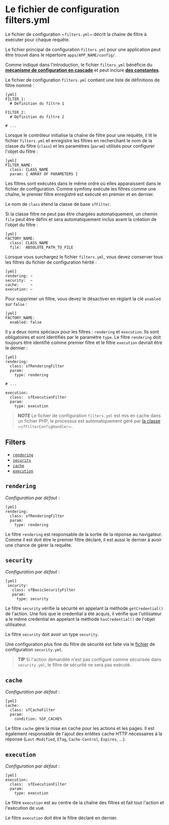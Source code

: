 ﻿Le fichier de configuration filters.yml
==================================

Le fichier de configuration ~`filters.yml`~ décrit la chaine de filtre à
exécuter pour chaque requête.

Le fichier principal de configuration `filters.yml` pour une application peut être trouvé dans
le répertoire `apps/APP_NAME/config/`.

Comme indiqué dans l'introduction, le fichier `filters.yml` bénéficie du
[**mécanisme de configuration en cascade**](#chapter_03_configuration_en_cascade)
et peut inclure [**des constantes**](#chapter_03_constantes).

Le fichier de configuration `filters.yml` contient une liste de définitions de
filtre nommé :

    [yml]
    FILTER_1:
      # Définition du filtre 1

    FILTER_2:
      # Définition du filtre 2

    # ...

Lorsque le contrôleur initialise la chaîne de filtre pour une requête, il lit le
fichier `filters.yml` et enregistre les filtres en recherchant le nom de la classe du
filtre (`class`) et les paramètres (`param`) utilisés pour configurer l'objet
du filtre :

    [yml]
    FILTER_NAME:
      class: CLASS_NAME
      param: { ARRAY OF PARAMETERS }

Les filtres sont exécutés dans le même ordre où elles apparaissent dans le fichier
de configuration. Comme symfony exécute les filtres comme une chaîne, le premier filtre enregistré
est exécuté en premier et en dernier.

Le nom de `class` étend la classe de base `sfFilter`.

Si la classe filtre ne peut pas être chargées automatiquement, un chemin `file` peut être défini
et sera automatiquement inclus avant la création de l'objet du filtre :

    [yml]
    FACTORY_NAME:
      class: CLASS_NAME
      file:  ABSOLUTE_PATH_TO_FILE

Lorsque vous surchargez le fichier `filters.yml`, vous devez conserver tous les filtres
du fichier de configuration hérité :

    [yml]
    rendering: ~
    security:  ~
    cache:     ~
    execution: ~

Pour supprimer un filtre, vous devez le désactiver en réglant la clé `enabled` sur
`false` :

    [yml]
    FACTORY_NAME:
      enabled: false

Il y a deux noms spéciaux pour les filtres : `rendering` et `execution`. Ils sont
obligatoires et sont identifiés par le paramètre `type`. Le filtre `rendering`
doit toujours être identifié comme premier filtre et le filtre `execution`
devrait être le dernier :

    [yml]
    rendering:
      class: sfRenderingFilter
      param:
        type: rendering

    # ...

    execution:
      class:  sfExecutionFilter
      param:
        type: execution

>**NOTE**
>Le fichier de configuration `filters.yml` est mis en cache dans un fichier PHP, le
>processus est automatiquement géré par [la classe](#chapter_14_config_handlers_yml)
>~`sfFilterConfigHandler`~.

<div class="pagebreak"></div>

Filters
-------

 * [`rendering`](#chapter_12_rendering)
 * [`security`](#chapter_12_security)
 * [`cache`](#chapter_12_cache)
 * [`execution`](#chapter_12_execution)

`rendering`
-----------

*Configuration par défaut* :

    [yml]
    rendering:
      class: sfRenderingFilter
      param:
        type: rendering

Le filtre `rendering` est responsable de la sortie de la réponse au
navigateur. Comme il est doit être le premier filtre déclaré, il est aussi le dernier
à avoir une chance de gérer la requête.

`security`
----------

*Configuration par défaut* :

    [yml]
     security:
       class: sfBasicSecurityFilter
       param:
         type: security

Le filtre `security` vérifie la sécurité en appelant la méthode `getCredential()`
de l'action. Une fois que le credential a été acquis, il vérifie que
l'utilisateur a le même credential en appelant la méthode `hasCredential()` de
l'objet utilisateur.

Le filtre `security` doit avoir un type `security`.

Une configuration plus fine du filtre de sécurité est faite via
le [fichier](#chapter_08) de configuration `security.yml`.

>**TIP**
>Si l'action demandée n'est pas configuré comme sécurisée dans `security.yml`, le
>filtre de sécurité ne sera pas exécuté.

`cache`
-------

*Configuration par défaut* :

    [yml]
    cache:
      class: sfCacheFilter
      param:
        condition: %SF_CACHE%

Le filtre `cache` gère la mise en cache pour les actions et les pages.  Il est également
responsable de l'ajout des entêtes cache HTTP nécessaires à la réponse
(`Last-Modified`, `ETag`, `Cache-Control`, `Expires`, ...).

`execution`
-----------

*Configuration par défaut* :

    [yml]
    execution:
      class:  sfExecutionFilter
      param:
        type: execution

Le filtre `execution` est au centre de la chaîne des filtres et fait tout l'action
et l'exécution de vue.

Le filtre `execution` doit être le filtre déclaré en dernier.
